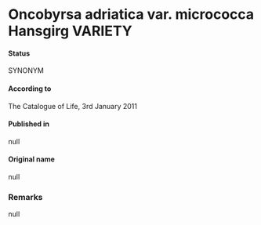 Oncobyrsa adriatica var. micrococca Hansgirg VARIETY
=======

#### Status
SYNONYM

#### According to
The Catalogue of Life, 3rd January 2011

#### Published in
null

#### Original name
null

### Remarks
null